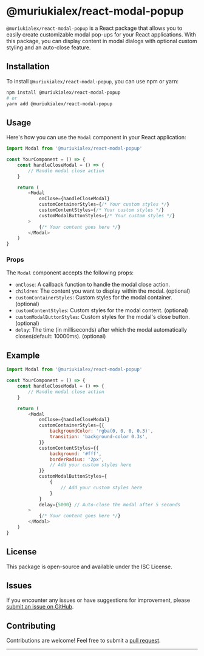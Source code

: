 # @muriukialex/react-modal-popup

`@muriukialex/react-modal-popup` is a React package that allows you to easily create customizable modal pop-ups for your React applications. With this package, you can display content in modal dialogs with optional custom styling and an auto-close feature.

## Installation

To install `@muriukialex/react-modal-popup`, you can use npm or yarn:

```bash
npm install @muriukialex/react-modal-popup
# or
yarn add @muriukialex/react-modal-popup
```

## Usage

Here's how you can use the `Modal` component in your React application:

```javascript
import Modal from '@muriukialex/react-modal-popup'

const YourComponent = () => {
	const handleCloseModal = () => {
		// Handle modal close action
	}

	return (
		<Modal
			onClose={handleCloseModal}
			customContainerStyles={/* Your custom styles */}
            customContentStyles={/* Your custom styles */}
            customModalButtonStyles={/* Your custom styles */}
		>
			{/* Your content goes here */}
		</Modal>
	)
}
```

### Props

The `Modal` component accepts the following props:

-   `onClose`: A callback function to handle the modal close action.
-   `children`: The content you want to display within the modal. (optional)
-   `customContainerStyles`: Custom styles for the modal container. (optional)
-   `customContentStyles`: Custom styles for the modal content. (optional)
-   `customModalButtonStyles`: Custom styles for the modal's close button. (optional)
-   `delay`: The time (in milliseconds) after which the modal automatically closes(default: 10000ms). (optional)

## Example

```javascript
import Modal from '@muriukialex/react-modal-popup'

const YourComponent = () => {
	const handleCloseModal = () => {
		// Handle modal close action
	}

	return (
		<Modal
			onClose={handleCloseModal}
			customContainerStyles={{
				backgroundColor: 'rgba(0, 0, 0, 0.3)',
				transition: 'background-color 0.3s',
			}}
			customContentStyles={{
				background: '#fff',
				borderRadius: '2px',
				// Add your custom styles here
			}}
			customModalButtonStyles={
				{
					// Add your custom styles here
				}
			}
			delay={5000} // Auto-close the modal after 5 seconds
		>
			{/* Your content goes here */}
		</Modal>
	)
}
```

## License

This package is open-source and available under the ISC License.

## Issues

If you encounter any issues or have suggestions for improvement, please [submit an issue on GitHub](https://github.com/muriukialex/react-modal-popup/issues).

## Contributing

Contributions are welcome! Feel free to submit a [pull request](https://github.com/muriukialex/react-modal-popup/pulls).

---
